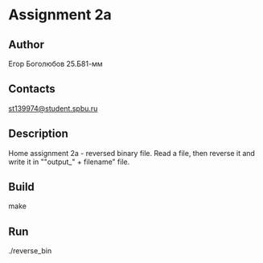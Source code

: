 # Assignment 2a
## Author
Егор Боголюбов 25.Б81-мм
## Contacts
st139974@student.spbu.ru
## Description
Home assignment 2a - reversed binary file.
Read a file, then reverse it and write it in ""output_" + filename" file.
## Build
make
## Run
./reverse_bin
